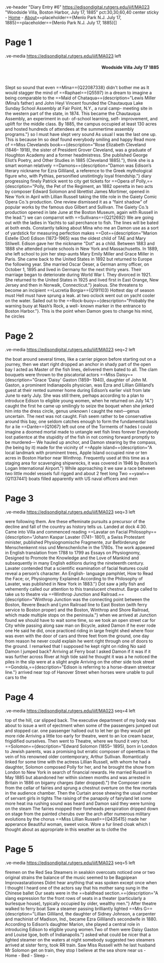 .ve-header "Diary Entry #6" https://edisondigital.rutgers.edu/iiif/MA023 "Woodside Villa, Boston Harbor, July 17, 1885" pct:30,30,60,40 center sticky
    - [Home](/)
    - [About](/about)==placeholder=={Menlo Park N.J. July 17, 1885}==placeholder=={Menlo Park N.J. July 17, 1885}[]

# Page 1

.ve-media https://edisondigital.rutgers.edu/iiif/MA023 left

<div style="text-align: right"><h4>Woodside Villa July 17 1885</h4><br></div>

Slept so sound that even ==Mina=={Q22087338} didn't bother me as It would stagger the mind of ==Raphael=={Q5597} in a dream to imagine a being comparable to the 
==Maid of Chataqua=={description="Lewis Miller (Mina’s father) and John Heyl Vincent founded the Chautauqua Lake Sunday School Assembly at Fair Point, N.Y., a rural camp- meeting site in the western part of the state, in 1874. This became the Chautauqua Assembly, an experiment in out- of-school learning, self- improvement, and uplift for the middle class. By 1885, the campus occupied at least 130 acres and hosted hundreds of attendees at the summertime assembly programs."} so I must have slept very sound As usual I was the last one up. This is because Im so deaf found everybody smiling and happy Read more of ==Miss Clevelands book=={description="Rose Elizabeth Cleveland (1846– 1918), the sister of President Grover Cleveland, was a graduate of Houghton Academy and a former headmistress. She published George Eliot’s Poetry, and Other Studies in 1885 (Cleveland 1885)."}, think she is a smart woman relatively ==Damons=={description="Damon was Edison’s literary nickname for Ezra Gilliland, a reference to the Greek mythological figure who, with Pythias, personified unstintingly loyal friendship."} diary progressing finely  Patrick went to city get tickets for ==Opera of Polly,=={description="Polly, the Pet of the Regiment, an 1882 operetta in two acts by composer Edward Solomon and librettist James Mortimer, opened in New York in April with Lillian Russell taking the title role in the Gaiety Comic Opera Co.’s production. One review dismissed it as a “faint shadow” of popular works by the famous duo Gilbert and Sullivan. The Gaiety Co.’s production opened in late June at the Boston Museum, again with Russell in the lead."} we can comparrot with ==Sullivans=={Q212692} We are going out with the ladies in Yachts to sail perchance to fish. The lines will be bated at both ends. Constantly talking about Mina who me an Damon use as a sort of yardstick for measuring perfection makes ==Dot=={description="Marion Estelle (Dot) Edison (1873-1965) was the oldest child of TAE and Mary Stilwell. Edison gave her the nickname "Dot" as a child. Between 1883 and 1888 she attended private schools in New York and Massachusetts. In 1889, she left school to join her step-aunts Mary Emily Miller and Grace Miller in Paris. She came back to the United States in 1892 but returned to Europe the following year. She married Oscar Oeser, a German army officer, on October 1, 1895 and lived in Germany for the next thirty years. Their marriage began to deteriorate during World War I. They divorced in 1921. She returned to the United States in 1925 and lived first in East Orange, New Jersey and then in Norwalk, Connecticut."} jealous. She threatens to become an incipient ==Lucretia Borgia=={Q191103} Hottest day of season must Hell must have sprung a leak. at two oclock went out on yacht cooler on the water. Sailed out to the ==Rock-buoy=={description="Probably the warning buoy at Nash’s Rock, a well- known marker in the entrance to Boston Harbor."}. This is the point when Damon goes to change his mind, he circles

# Page 2

.ve-media https://edisondigital.rutgers.edu/iiif/MA023 seq=2 left

the boat around several times, like a carrier pigeon before starting out on a journey, then we start right dropped an anchor in shady part of the open bay I acted as Master of the fish lines, delivered them bated to all. The clam bouquets were thrown to the piscatorial actors ==Miss Daisy=={description="Grace 'Daisy' Gaston (1859– 1940), daughter of John M. Gaston, a prominent Indianapolis physician, was Ezra and Lillian Gilliland’s guest at their rented summer home during Edison’s earlier visit from late June to early July. She was still there, perhaps according to a plan to introduce Edison to eligible young women, when he returned on July 14."} caught the first he came up smilingly to seize the boquet when she jerked him into the dress circle, genus unknown I caught the next—genus uncertain. The next was not caught. Fish seem rather to be conservative around this bay, one seldom catches enough to form the fundamental basis for a lie ==Dante=={Q1067} left out one of the Torments of hades I could imagine a doomed mortal made to untangle wet fish lines forever Everybody lost patientce at the stupidity of the fish in not coming forward promptly to be murdered— We hauled up anchor, and Damon stearing by the compass, (he being by it) made for the vicinity of ==Apple island=={description="A local landmark with prominent trees, Apple Island occupied nine or ten acres in Boston Harbor near Winthrop. Frequently used at this time as a staging area for scavenging shipwrecks, it was covered in 1946 by Boston’s Logan International Airport."} While approaching it we saw a race between two little model vessels full rigged and about 2 feet long Two ==yawl=={Q1137441} boats filled apparently with US naval officers and men

# Page 3

.ve-media https://edisondigital.rutgers.edu/iiif/MA023 seq=3 left

were following them. Are these effeminate pursuits a precursor of the decline and fall of the country as history tells us. Landed at dock 4:30. Came into Villa and commenced reading ==Lavatar on Facial Philosophy=={description="Johann Kaspar Lavater (1741– 1801), a Swiss Protestant minister, published Physiognomische Fragmente, zur Beförderung der Menschenkennt niss und Menschenliche in the 1780s. The work appeared in English translation from 1788 to 1799 as Essays on Physiognomy, Designed to Promote the Knowledge and the Love of Mankind and subsequently in many English editions during the nineteenth century. Lavater contended that a scientific examination of facial features could reveal a person’s character. An English- language pamphlet, How to Read the Face; or, Physiognomy Explained According to the Philosophy of Lavater, was published in New York in 1883."} Dot saw a jelly fish and vehemently called our attention to this translucent chestnut. Barge called to take us to theatre via ==Winthrop Junction and Railroad.=={description="Winthrop Junction was the connecting point between the Boston, Revere Beach and Lynn Railroad line to East Boston (with ferry service to Boston proper) and the Boston, Winthrop and Shore Railroad, which made multiple stops on the peninsula."} when we arrived at Junction found we should have to wait some time, so we took an open street car for City while passing along saw man on Bicycle, asked Damon if he ever rode one He said he did, once practiced riding in large freight shed where floor was even with the door of cars and three feet from the ground, one day from reason he never could explain he went right through one of doors to the ground. I remarked that I supposed he kept right on riding No said Damon I jumped back? Arriving at Ferry boat I asked Damon if it was if it was further across River at high tide said he thought it was a he noticed the piles in the slip were at a slight angle Arriving on the other side took street ==Gondola,=={description="Edison is referring to a horse-drawn streetcar line."} arrived near top of Hanover Street when horses were unable to pull cars to the

# Page 4

.ve-media https://edisondigital.rutgers.edu/iiif/MA023 seq=4 left

top of the hill, car slipped back. The executive department of my body was about to issue a writ of ejectment when some of the passengers jumped out and stopped car. one passenger halloed out to let her go they would get more ride Arriving a little too early for theatre, went to an Ice cream bazar, frigidified ourselves. Then went to Theatre, where we found it very hot. ==Solomon=={description="Edward Solomon (1855– 1895), born in London to Jewish parents, was a promising but erratic composer of operettas in the vein of his renowned older contemporary, Arthur Sullivan. Romantically linked for some time with the actress Lillian Russell, with whom he had a daughter, Solomon composed Polly for her, and he brought the show from London to New York in search of financial rewards. He married Russell in May 1885 but abandoned her within sixteen months and was arrested in Britain in 1886 on bigamy charges (later dropped)."} the Composer came from the cellar of fairies and sprung a chestnut overture on the few mortals in the audience chamber. Then the Curtain arose shewing the usual number of servant girls in tights The raising of the panapoly of fairyland let some more heat ina rushing sound was heard and Damon said they were turning on the steam The fairies mopped their foreheads perspiration dripped down on stage from the painted cherubs over the arch after numerous military evolutions by the chorus ==Miss Lillian Russell=={Q435415} made her apperance Beautiful woman, sweet voice. Wore a fur lined cloak which I thought about as appropriate in this weather as to clothe the

# Page 5

.ve-media https://edisondigital.rutgers.edu/iiif/MA023 seq=5 left

 firemen on the Red Sea Steamers in sealskin overcoats noticed one or two original strains the balance of the music seemed to be Bagpipean Improvastarationes Didnt hear anything that was spoken except once when I thought I heard one of the actors say that his mother sang sung in the Chinese ballet Our seats were in the ==baldhead section.=={description="A slang expression for the front rows of seats in a theater (particularly a burlesque house), typically occupied by older, wealthy men."} After theatre walked to ferry boat Saw a steamer passing brilliantly lighted ==Mrs G=={description="Lillian Gilliland, the daughter of Sidney Johnson, a carpenter and machinist of Madison, Ind., became Ezra Gilliland’s secondwife in 1880. According to Edison’s daughter Marion, she played a central role in introducing Edison to eligible young women.Two of them were Daisy Gaston and Louise Igoe, both of Indianapolis."} asked what could be nicer that a lighted steamer on the waters at night somebody suggested two steamers arrived at sister ferry, took RR train. Saw Miss Russell with he last husband Mr Solomon get on train, they stop I believe at the sea shore near us - Home - Bed - Sleep - 
